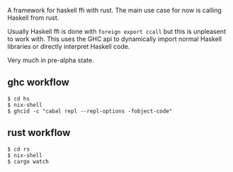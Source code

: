 A framework for haskell ffi with rust. The main use case for now is calling Haskell from rust.

Usually Haskell ffi is done with `foreign export ccall` but this is unpleasent to work with. This
uses the GHC api to dynamically import normal Haskell libraries or directly interpret Haskell code.

Very much in pre-alpha state.

## ghc workflow

```
$ cd hs
$ nix-shell
$ ghcid -c "cabal repl --repl-options -fobject-code"
```

## rust workflow

```
$ cd rs
$ nix-shell
$ cargo watch
```
